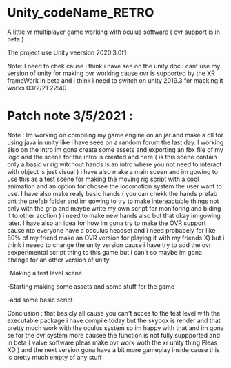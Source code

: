 # Unity_codeName_RETRO
 
A little vr multiplayer game working with oculus software ( ovr support is in beta )

The project use Unity veersion 2020.3.0f1

Note: I need to chek cause i think i have see on the unity doc i cant use my version of unity for making ovr working cause ovr is supported by the XR frameWork in beta and i think i need to switch on unity 2019.3 for macking it works 03/2/21 22:40


# Patch note 3/5/2021 :

Note : Im working on compiling my game engine on an jar and make a dll for using java in unity like i have seee on a random forum the last day. I working also on the intro im gona create some assets and exporting an fbx file of my logo and the scene for the intro is created and here ( is this scene contain only a basic vr rig witchout hands is an intro where you not need to interact with object is just visual ) i have also make a main sceen and im gowing to use this as a test scene for making the moving rig script with a cool animation and an option for chosee the locomotion system the user want to use. I have also make realy basic hands ( you can chekk the hands prefab ont the prefab folder and im gowing to try to make intereactable things not only with the grip and maybe write my own script for monitoring and biding it to other acction ) i need to make new hands also but that okay im gowing later. I have also an idea for how im gona try to make the OVR support cause nto everyone have a occulus headset and i need probabely for like 80% of my friend make an OVR version for playing it with my friends X) but i think i neeed to change the unity version cause i have try to add the ovr eexperimental script thing to this game but i can't so maybe im gona change for an other version of unity.

-Making a test level scene

-Starting making some assets and some stuff for the game

-add some basic script

Conclusion : that basicly all cause you can't acces to the test level with the executable package i have compile today but the skybox is render and that pretty much work with the oculus system so im happy with that and im gona se for the ovr system more causee the function is not fully suppported and in beta ( valve software pleas make ovr work woth the xr unity thing Pleas XD ) and the next version gona have a bit more gameplay inside cause this is pretty much empty of any stuff
